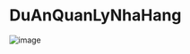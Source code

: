 # DuAnQuanLyNhaHang
![image](https://github.com/basil204/DuAnQuanLyNhaHang/assets/96483932/b5edb298-86bb-4c4f-98c5-ec035ef8d800)
